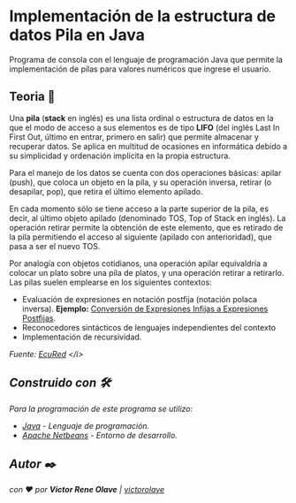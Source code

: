 # Implementación de la estructura de datos Pila en Java

Programa de consola con el lenguaje de programación Java que permite la implementación de pilas para valores numéricos que ingrese el usuario.


## Teoria 📖

Una <b>pila</b> (<b>stack</b> en inglés) es una lista ordinal o estructura de datos en la que el modo de acceso a sus elementos es de tipo <b>LIFO</b> (del inglés Last In First Out, último en entrar, primero en salir) que permite almacenar y recuperar datos. Se aplica en multitud de ocasiones en informática debido a su simplicidad y ordenación implícita en la propia estructura.

Para el manejo de los datos se cuenta con dos operaciones básicas: apilar (push), que coloca un objeto en la pila, y su operación inversa, retirar (o desapilar, pop), que retira el último elemento apilado.

En cada momento sólo se tiene acceso a la parte superior de la pila, es decir, al último objeto apilado (denominado TOS, Top of Stack en inglés). La operación retirar permite la obtención de este elemento, que es retirado de la pila permitiendo el acceso al siguiente (apilado con anterioridad), que pasa a ser el nuevo TOS.

Por analogía con objetos cotidianos, una operación apilar equivaldría a colocar un plato sobre una pila de platos, y una operación retirar a retirarlo.
Las pilas suelen emplearse en los siguientes contextos:
* Evaluación de expresiones en notación postfija (notación polaca inversa).
  <b>Ejemplo:</b> [Conversión de Expresiones Infijas a Expresiones Postfijas](https://github.com/victorolave/Infijo_A_Posfijo_Java).
* Reconocedores sintácticos de lenguajes independientes del contexto
* Implementación de recursividad.

<i>Fuente: [EcuRed](https://www.ecured.cu/Pila_(Estructura_de_datos)) </i>

## Construido con 🛠️

Para la programación de este programa se utilizo:
* [Java](https://www.java.com/es/) - Lenguaje de programación.
* [Apache Netbeans](https://netbeans.apache.org/) - Entorno de desarrollo.

## Autor ✒️

con ❤️ por   **Victor Rene Olave** | [victorolave](https://github.com/victorolave)
